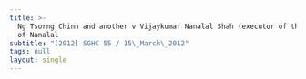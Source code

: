 ```yaml
---
title: >-
  Ng Tsorng Chinn and another v Vijaykumar Nanalal Shah (executor of the estate
  of Nanalal
subtitle: "[2012] SGHC 55 / 15\_March\_2012"
tags: null
layout: single
---
```


